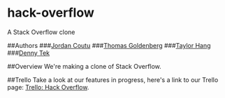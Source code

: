 # hack-overflow
A Stack Overflow clone

##Authors
###[Jordan Coutu](https://github.com/JMC11)
###[Thomas Goldenberg](https://github.com/tgoldenberg)
###[Taylor Hang](https://github.com/sixthand6th)
###[Denny Tek](https://github.com/tekd)

##Overview
We're making a clone of Stack Overflow.

##Trello
Take a look at our features in progress, here's a link to our Trello page: [Trello: Hack Overflow](https://trello.com/hackoverflow).


